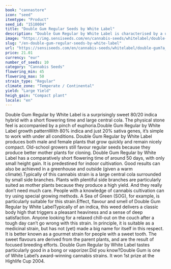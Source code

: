 ```yaml
---
book: "cannastore"
icon: "seed"
itemtype: "Product"
seed_id: "1510004"
title: "Double Gum Regular Seeds by White Label"
description: "Double Gum Regular by White Label is characterised by a uniquely sweet chewing gum flavour coupled with classical indica properties."
image: "https://img.sensiseeds.com/en/cannabis-seeds/whitelabel/double-gum-image.png"
slug: "/en-double-gum-regular-seeds-by-white-label"
url: "https://sensiseeds.com/en/cannabis-seeds/whitelabel/double-gum?a_aid=cannastore"
price: 21.01
currency: "eur"
number_of_seeds: 10
category: "Cannabis Seeds"
flowering_min: 45
flowering_max: 50
strain_type: "Regular"
climate_zone: "Temperate / Continental"
yield: "Large Yield"
heigh_gain: "Compact plant"
locale: "en"
---
```

Double Gum Regular by White Label is a surprisingly sweet 80/20 indica hybrid with a short flowering time and large central cola. The physical stone feel is accompanied by a pinch of euphoria.Double Gum Regular by White Label growth patternWith 80% indica and just 20% sativa genes, it’s simple to work with under all conditions. Double Gum Regular by White Label produces both male and female plants that grow quickly and remain nicely compact. Old-school growers still favour regular seeds because they produce better mother plants for cloning. Double Gum Regular by White Label has a comparatively short flowering time of around 50 days, with only small height gain. It is predestined for indoor cultivation. Good results can also be achieved in a greenhouse and outside (given a warm climate).Typically of this cannabis strain is a large central cola surrounded by small side branches. Plants with plentiful side branches are particularly suited as mother plants because they produce a high yield. And they really don’t need much care. People with a knowledge of cannabis cultivation can try using special growing methods. A Sea of Green (SOG), for example, is particularly suitable for this strain.Effect, flavour and smell of Double Gum Regular by White LabelTypically of an indica, this weed delivers a classic body high that triggers a pleasant heaviness and a sense of deep satisfaction. Anyone looking for a relaxed chill-out on the couch after a tough day can’t go wrong with this strain. In principle, it is suitable as a medicinal strain, but has not (yet) made a big name for itself in this respect. It is better known as a gourmet strain for people with a sweet tooth. The sweet flavours are derived from the parent plants, and are the result of focused breeding efforts. Double Gum Regular by White Label tastes particularly good in a bong or vaporizer.Did you know?Double Gum is one of White Label’s award-winning cannabis strains. It won 1st prize at the Highlife Cup 2004.
